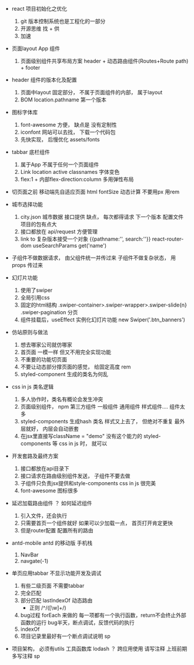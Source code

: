 - react 项目初始化之优化
    1. git 版本控制系统也是工程化的一部分
    2. 开源思维 找 + 供
    3. 加速

- 页面layout 
    App 组件
    1. 页面级别组件共享布局方案
        header + 动态路由组件(Routes+Route path) + footer 

- header  组件的版本化及配置
    1. 页面中layout 固定部分， 不属于页面组件的内部， 属于layout 
    2. BOM  location.pathname 第一个版本

- 图标字体库
    1. font-awesome
    方便， 缺点是 没有定制性
    2. iconfont 网站可以去找， 下载一个代码包 
    3. 先快实现， 后慢优化 
    assets/fonts 

- tabbar 底栏组件
    1. 属于App 不属于任何一个页面组件
    2. Link location  active 
        classnames   字体变色 
    3. flex:1  + 内部flex-direction:column 
        多用弹性布局 

- 切页面之前 移动端先自适应页面
    html fontSize 动态计算
    不要用px 用rem 

- 城市选择功能
    1. city.json 城市数据   接口提供  缺点， 每次都得请求
        下一个版本 配置文件 项目的包有点大 
    2. 接口都放在 api/request 方便管理 
    3. link  to  复杂版本接受一个对象 {{pathname:'', search:''}}
        react-router-dom  useSearchParams  get('name')

- 子组件不做数据请求， 由父组件统一并传过来
    子组件不做复杂状态， 用props 传过来

- 幻灯片功能
    1. 使用了swiper
    2. 全局引用css
    3. 固定的html结构
        .swiper-container>.swiper-wrapper>.swiper-slide{n}
        .swiper-pagination 分页
    4. 组件挂载后，useEffect
        实例化幻灯片功能 new Swiper('.btn_banners')

- 仿站原则与做法
    1. 想去哪家公司就仿哪家
    2. 首页面 一模一样
        但又不用完全实现功能
    3. 不重要的功能切页面 
    4. 不要让动态部分撑页面的感觉，
        给固定高度 rem
    5. styled-component 生成的类名为何乱

- css in js 类名逻辑
    1. 多人协作时，类名有概论会发生冲突
    2. 页面级别组件， npm 第三方组件 一般组件 通用组件 样式组件....  组件太多
    3. styled-components 生成hash 类名
        样式又上去了， 但绝对不重复
        最外层就好， 内层会自动嵌套
    4. 在jsx里直接写className = "demo" 没有这个能力的
        styled-components 等 css in js  时， 就可以

- 开发套路及最终方案
    1. 接口都放在api目录下
    2. 接口请求在路由级别组件发送， 子组件不要去做
    3. 子组件只负责jsx提供和style-components css in js
        很完美
    4. font-awesome 图标很多

- 延迟加载路由组件 ？
    如何延迟组件
    1. 引入文件，还会执行
    2. 只需要首页一个组件就好
        如果可以少加载一点， 首页打开肯定更快
    3. 但是router配置 配置所有的路由

- antd-mobile
    antd 的移动版 手机栈
    1. NavBar
    2. navgate(-1)

- 单页应用tabbar 不显示功能开发及调试
    1. 有些二级页面 不需要tabbar
    2. 完全匹配
    3. 部分匹配 lastIndexOf 动态路由
        - 正则
            /^\/([\w]+\/)
    4. bug过程 
        forEach 来做的
        每一项都有一个执行函数，return不会终止外部函数的运行
        bug半天，断点调试，反馈代码的执行
    5. indexOf 
    6. 项目记录里最好有一个断点调试说明 sp

- 项目架构， 必须有utils
    工具函数库  lodash ？ 
    跨应用使用
    请写注释
    上班前期多写注释 sp




    

